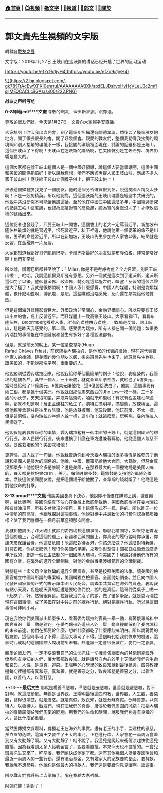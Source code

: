 ###  [:house:首頁](https://github.com/ourhimalayas/home) | [:tv:視頻](https://github.com/ourhimalayas/videos) | [:books:文字](https://github.com/ourhimalayas/txt) | [:newspaper:報道](https://github.com/ourhimalayas/news) | [:eagle:郭文](https://github.com/ourhimalayas/guomedia) | [:pray:關於](https://github.com/ourhimalayas/home/tree/master/about)
---
# 郭文貴先生視頻的文字版
轉載自[戰友之聲](http://littleantvoice.blogspot.com)

文字版：2019年1月27日 王岐山在达沃斯的讲话已经开启了世界的反习运动


[https://youtu.be/efZo9c1jyH4](https://youtu.be/efZo9c1jyH4)


[!\[\](https://2.bp.blogspot.com/-gk789TtAcEw/XFKi0ehrruI/AAAAAAAABXk/spdELJDskvoHyHgVLeU3q2mflsjlMEQCACLcBGAs/s400/222.PNG)](https://2.bp.blogspot.com/-gk789TtAcEw/XFKi0ehrruI/AAAAAAAABXk/spdELJDskvoHyHgVLeU3q2mflsjlMEQCACLcBGAs/s1600/222.PNG)

**战友之声听写组**


**0-8****絕地****jedi****文畫**
尊敬的戰友，今天新衣服，沒穿過。


尊敬的戰友們好，今天是1月27日，文貴向大家報平安直播。


大家好啊！昨天我出去開會，到了這個斯坦福還有關德韋琦，然後去了幾個朋友的地方。開了很長很長的會，開了好幾個會。親愛的戰友們，整個我覺得我接觸的環境啊和別人接觸的環境不一樣，我接觸的環境裡面現在，討論的話題都是王岐山，這個王岐山了不得啊！王岐山在達沃斯的講話啊，在美國特別是在政治界、商界影響是蠻大的。


這個大家都在說王岐山這個人是一個中國好領導，說這個人要當領導啊，這個中國和美國的關係能搞好！所以說我想想，咱們不應該再提人家王岐山啦，應該不提人家王岐山啦！應該給王岐山立個牌子供上，把王岐山供上！


然後這個媒體界我見了一個朋友，他的這個分析確實很到位，說這美國人精英太多啊！不是一般的精英。所以他認為，這個達沃斯的王岐山演講是經過中共研究的，他說中共沒研究不可能讓他講這話。至於他在中國住中國這麼多年，中國經過研究的話讓王岐山這麼說，他認為這是對習的高級黑，認為習的身邊沒人了！才導致這樣的講話出來。


這位記者也發現了，只要王岐山一開會，這個會上的老大一定罵習近平。新加坡布隆伯格最煩的就是習近平，恨死習近平，私下裡邊，他說他第一個要革的命不是川普，要革的命是習近平。所以在新加坡，王岐山先生參加完人家會以後，結果就是反習，在金融界一片反習。


大家都知道我那好哥們凱爾巴斯，卡爾巴斯最好的朋友就是布隆伯格，非常非常好啊！他們非常好。


所以說，凱爾巴斯都甚至說了：「&nbsp;Miles, 你是不是考慮考慮？全力反習，別反王岐山啦！」哈哈，我說這凱爾貝斯挺有意思。另外一個就是這次到了達沃斯，達沃斯這個完了以後，整個基金界、政治界，特別是這些極左們，哇塞！反習的這個浪聲是大了極了！我就是很納悶啊！中國人沒什麼感覺，中國人的媒體，特別是偽類媒體，像什麼明鏡啊，博訊啦，是吧，這些媒體沒啥感覺，反而還在那塊給他唱贊歌。


但是這個海外媒體影響巨大。外國政治非常關心，金融界很關心。所以只要有王岐山出席的會，馬上反習近平。而且媒體上一致高歌王岐山。大家看看FT，看看布隆伯格，Bloonmberg看看人家，所有的媒體西方媒體，一致都是反習，誇王岐山，這是昨天我感受的。第二個，感受委內瑞拉，所有人都在問一個問題：如果委內瑞拉的事情能在中國發展和發生有多好？各種說法都有。


但是，就是前天的晚上，某一位是查韋斯(Hugo<br>Rafael Chávez Frías)，前總統委內瑞拉的，是他家的代表的律師，現在還代表著他家人的律師，跟美國的幾位朋友吃飯，後來班農先生也來了，給班農先生也熟，跟美國的，不能說那名字啊，很重要的人。


他說他剛從委內瑞拉回來，他說我給你舉個最簡單的例子：他說，我經營的，我管理的這個客戶，其中一個人，三十來歲，就從查韋斯家裡面，就給他了6億美元，當時是給他了12億美元，6億美元讓他花，這6億就給洗白了，他說，這個事我有兩三個，都是幾十億美元。他說就跟那個馬來西亞的Jho Low一模一樣，三十多歲的小伙子，天天泡明星，弄沒弄陰棗呢，咱就不知道啦！有沒有給孟建柱學過啊，那就不知道啊！反正孟建柱的私生子，劉特左搞明星，搞變態，放辣椒面。這個他親爹孟建柱是往里放陰棗，他是放辣椒面，他玩後面，他玩前面，不太一樣，但是這兩個，委內瑞拉的年輕人說一樣，這小孩！就這麼玩，玩明星。委內瑞拉人民慘透了。


他說但是我要告訴你的事情，委內瑞拉也有一個中國的王岐山，就是這個國家的銀行行長，和人民銀行行長。後來還搞了什麼在軍方還兼著職務。他說這個人無惡不做。是誰栽培他的？美國栽培他！


更誇張，這人說了一句話，他說我告訴你到今天委內瑞拉的很多事情是誰乾的？他說和美國人是很大的關係的。他說，中國、俄羅斯給他大合同，大貸款，但現金真沒那麼多！他說現金多是誰啊？還是美國，在那裡最大的一個獵物場是美國人搞的，每天都是給現金cash&nbsp;，美元，每個月很多錢，這個錢是支持他的軍隊的根本。然後這位美國朋友說，是把這個場子給他關了，查韋斯的錢就斷了！他說這是對他致命的打擊。


**8-13** **proud****文風**
他說美國要真下決心，他說你不僅要在媒體上講，蓬皮奧啊，盧比奧啊，美國你要真下決心在金融上徹底制裁他，美國徹底撤掉在委內瑞拉所有煉油項目，所有支付款項的項目，馬上這個形式不一樣。是的。所以昨天一位中情局的前高官，也跟我探討這個事情。他說對待中共最致命的打擊你認為都那幾樣？除了我們幾個在一個月前華盛頓那次開會。


我就給他說出了昨天晚上就談到委內瑞拉這個事情，那麼我請問你，如果你在香港這個問題上，台灣這個問題上，新疆和西藏問題上，你真正的履行當時你承諾，你該怎麼保護台灣，他這麼危險！他這麼對待香港，你該怎麼做？他這麼對待新疆，對待西藏，你該怎麼做？履行你美國的承諾，兌現你對整個中國老百姓過去這麼多年所說的，創造一個民主法制的一個國際大環境，你美國先！我說對待他們所有的國有企業，在海外的進行全面制裁。對他的金融機構涉嫌犯罪的全面制裁。


對待這些上市公司企業欺騙的進行全面調查，甚至是按照美國的法律。讓美國的檢察官成立中國叫所謂的專案組，美國叫獨立檢察官。全面開始調查。並且向中國人民發出國家級的正式的告示讓中國人民配合，調查中共貪官在海外的資產。我說我有點小天真，但是呢天真的話還是要給你們說，說的是真話。這哥們從桌子上啪一下起來了，好，然後很興奮。拉著我沒完沒了的談，做了很多筆記。就是委內瑞拉現在這個事情，成了美國在對中共之前的練兵行動。絕對是練兵行動。所以說這個事情可非同小可。


現在我說你們美國派出那麼多人，看著委內瑞拉的官員一舉一動，看著俄羅斯和中國官員的一舉一動是對的。在委內瑞拉的這些人的一舉一動直接關係到了委內瑞拉的未來前途。他們在那要幹什麼，想幹什麼都乾了什麼應該搞明白。所以說親愛的戰友們，這個時事可了不得，這個大事可了不得。這個時代給我們帶來的機遇，這個時代成就的這個國際大環境前所未有。共產黨一定會很快滅亡，我們一定會贏。


親愛的戰友們，一定不要浪費自己的生命抓住一切機會告訴國內的14億同胞海外僑胞和有良知的人們，讓大家都致良知。就是讓發自內心的用上天賦給我們的生命和良知，人性，是良真，避惡。王陽明的心學里的致良知說到最後裡邊，四句教裡邊每句裡邊都有真和惡，真和善。就是善惡之分，致良知就是善惡之分，以善治國，以善待人。以善打惡。


**13-****最后文竺**
那就是楊善革惡嘛，革惡就是去惡嘛。護善就是避惡嘛。對不對啊，就這麼簡單。無論是世界觀，王陽明最後這四句教，世界觀，人生觀，善惡觀，講得很清楚，就是善惡。就是真假。致良知，就是分辨真假。分辨善惡。以真待人，以善待人。戰友們，現在把我們的真善，廣傳於我們周圍的同胞；把委內瑞拉的事情廣傳於我們周圍的同胞。用我們的生命和時間，說服我們身邊有良知的人，這比什麼都重要。


當然要傳播文貴爆料，傳播老王在海外的事實。還有老王的小手，孟建柱的邪惡，孫立軍的危險。這幾天又發生了天大的事兒，正在進行中。大家會在一兩周內會看到又有大動靜了啊。又有大動靜了！咱不說了。我這兒是爬起來衝個涼趕快往這兒直播，因為我看到太多人給我留言了，說要看直播。本來今天也不直播的。一會兒班農先生又來了，吃早餐，我們家快成他家了都。還有其他幾個人商量春節晚會和最近一兩周內的一些行動，還有法治基金，又有幾家大的家族要約見面，要捐款。我說我不想參與，他說你是個最大的捐款人，我們還是要跟你見見面啊。談這事。


所以戰友們我得馬上去準備了。現在我給大家祈禱。


阿彌陀佛！謝謝了！